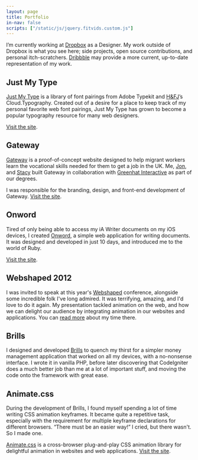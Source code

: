 ```yaml
---
layout: page
title: Portfolio
in-nav: false
scripts: ["/static/js/jquery.fitvids.custom.js"]
---
```


I’m currently working at [Dropbox](http://dropbox.com) as a Designer. My work outside of Dropbox is what you see here; side projects, open source contributions, and personal itch-scratchers. [Dribbble](http://dribbble.com/dte) may provide a more current, up-to-date representation of my work.

## Just My Type
[Just My Type](http://justmytype.co) is a library of font pairings from Adobe Typekit and [H&FJ](class:caps)’s Cloud.Typography. Created out of a desire for a place to keep track of my personal favorite web font pairings, Just My Type has grown to become a popular typography resource for many web designers.

[Visit the site](http://justmytype.co).

## Gateway
[Gateway](http://gateway-learning.com) is a proof-of-concept website designed to help migrant workers learn the vocational skills needed for them to get a job in the UK. Me, [Jon](http://twitter.com/JWalter14), and [Stacy](http://twitter.com/StaceSlater) built Gateway in collaboration with [Greenhat Interactive](https://twitter.com/ghinteractive) as part of our degrees.

I was responsible for the branding, design, and front-end development of Gateway. [Visit the site](http://gateway-learning.com).


## Onword
Tired of only being able to access my iA Writer documents on my iOS devices, I created [Onword](http://onword.co), a simple web application for writing documents. It was designed and developed in just 10 days, and introduced me to the world of Ruby.

[Visit the site](http://onword.co).


## Webshaped 2012
I was invited to speak at this year's [Webshaped](http://webshaped.fi) conference, alongside some incredible folk I've long admired. It was terrifying, amazing, and I'd love to do it again. My presentation tackled animation on the web, and how we can delight our audience by integrating animation in our websites and applications. You can [read more](/2012/05/18/i-have-no-idea-what-im-doing/) about my time there.


## Brills
I designed and developed [Brills](http://brills.me) to quench my thirst for a simpler money management application that worked on all my devices, with a no-nonsense interface. I wrote it in vanilla PHP, before later discovering that CodeIgniter does a much better job than me at a lot of important stuff, and moving the code onto the framework with great ease.


## Animate.css
During the development of Brills, I found myself spending a lot of time writing CSS animation keyframes. It became quite a repetitive task, especially with the requirement for multiple keyframe declarations for different browsers. “There must be an easier way!” I cried, but there wasn't. So I made one.

[Animate.css](http://daneden.me/animate) is a cross-browser plug-and-play CSS animation library for delightful animation in websites and web applications. [Visit the site](http://daneden.me/animate).